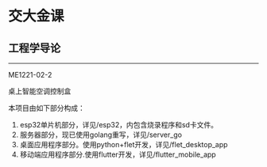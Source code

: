 # **交大金课**
## **工程学导论**
---

ME1221-02-2

桌上智能空调控制盒

本项目由如下部分构成：

1. esp32单片机部分，详见/esp32，内包含烧录程序和sd卡文件。
2. 服务器部分，现已使用golang重写，详见/server_go
3. 桌面应用程序部分。使用python+flet开发，详见/flet_desktop_app
4. 移动端应用程序部分.使用flutter开发，详见/flutter_mobile_app